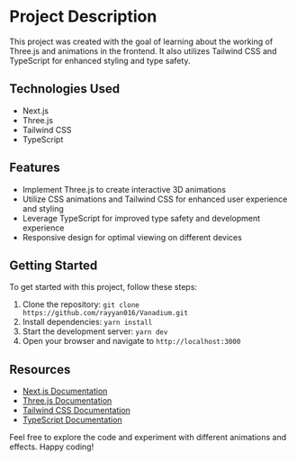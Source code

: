 # Project Description

This project was created with the goal of learning about the working of Three.js and animations in the frontend. It also utilizes Tailwind CSS and TypeScript for enhanced styling and type safety.

## Technologies Used

- Next.js
- Three.js
- Tailwind CSS
- TypeScript

## Features

- Implement Three.js to create interactive 3D animations
- Utilize CSS animations and Tailwind CSS for enhanced user experience and styling
- Leverage TypeScript for improved type safety and development experience
- Responsive design for optimal viewing on different devices

## Getting Started

To get started with this project, follow these steps:

1. Clone the repository: `git clone https://github.com/rayyan016/Vanadium.git`
2. Install dependencies: `yarn install`
3. Start the development server: `yarn dev`
4. Open your browser and navigate to `http://localhost:3000`

## Resources

- [Next.js Documentation](https://nextjs.org/docs)
- [Three.js Documentation](https://threejs.org/docs)
- [Tailwind CSS Documentation](https://tailwindcss.com/docs)
- [TypeScript Documentation](https://www.typescriptlang.org/docs)

Feel free to explore the code and experiment with different animations and effects. Happy coding!
